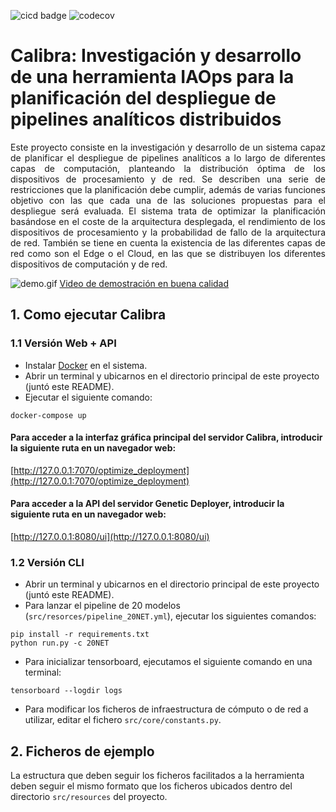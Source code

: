![cicd badge](https://github.com/landersanmi/TFM/actions/workflows/main_workflow.yml/badge.svg?event=push)
![codecov](https://codecov.io/gh/landersanmi/TFM/branch/main/graph/badge.svg?token=OW17NAF56S)

# Calibra: Investigación y desarrollo de una herramienta IAOps para la planificación del despliegue de pipelines analíticos distribuidos

<div style="text-align: justify">
Este proyecto consiste en la investigación y desarrollo de un sistema capaz de planificar el despliegue de pipelines 
analíticos a lo largo de diferentes capas de computación, planteando la distribución óptima de los dispositivos de 
procesamiento y de red. Se describen una serie de restricciones que la planificación debe cumplir, además de varias 
funciones objetivo con las que cada una de las soluciones propuestas para el despliegue será evaluada. El sistema trata 
de optimizar la planificación basándose en el coste de la arquitectura desplegada, el rendimiento de los dispositivos
de procesamiento y la probabilidad de fallo de la arquitectura de red. También se tiene en cuenta la existencia de las 
diferentes capas de red como son el Edge o el Cloud, en las que se distribuyen los diferentes dispositivos de 
computación y de red.
</div>


![demo.gif](demo.gif)
[Video de demostración en buena calidad](https://drive.google.com/file/d/1Ohp1PAbcnZkmtzKsVWGKfZAcz2_mXuN7/preview)

## 1. Como ejecutar Calibra
### 1.1 Versión Web + API
* Instalar [Docker](https://www.docker.com) en el sistema.
* Abrir un terminal y ubicarnos en el directorio principal de este proyecto (juntó este README).
* Ejecutar el siguiente comando:
```
docker-compose up
```
#### Para acceder a la interfaz gráfica principal del servidor Calibra, introducir la siguiente ruta en un navegador web:
[http://127.0.0.1:7070/optimize_deployment](http://127.0.0.1:7070/optimize_deployment)
#### Para acceder a la API del servidor Genetic Deployer, introducir la siguiente ruta en un navegador web:
[http://127.0.0.1:8080/ui](http://127.0.0.1:8080/ui)

### 1.2 Versión CLI
* Abrir un terminal y ubicarnos en el directorio principal de este proyecto (juntó este README).
* Para lanzar el pipeline de 20 modelos (`src/resorces/pipeline_20NET.yml`), ejecutar los siguientes comandos:
```
pip install -r requirements.txt
python run.py -c 20NET
```
* Para inicializar tensorboard, ejecutamos el siguiente comando en una terminal:
```
tensorboard --logdir logs
```
* Para modificar los ficheros de infraestructura de cómputo o de red a utilizar, editar el fichero 
`src/core/constants.py`.

## 2. Ficheros de ejemplo
La estructura que deben seguir los ficheros facilitados a la herramienta deben seguir el mismo formato que los ficheros 
ubicados dentro del directorio `src/resources` del proyecto.

